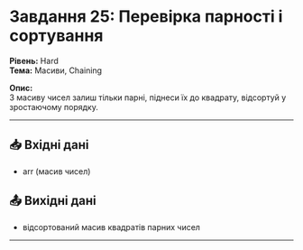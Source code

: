 # Завдання 25: Перевірка парності і сортування
**Рівень:** Hard  
**Тема:** Масиви, Chaining  

**Опис:**  
З масиву чисел залиш тільки парні, піднеси їх до квадрату, відсортуй у зростаючому порядку.  

---
## 📥 Вхідні дані
- arr (масив чисел)

## 📤 Вихідні дані
- відсортований масив квадратів парних чисел

---
